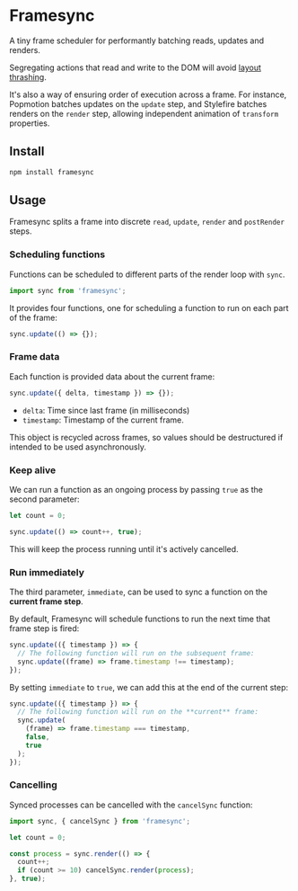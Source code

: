 # Framesync

A tiny frame scheduler for performantly batching reads, updates and renders.

Segregating actions that read and write to the DOM will avoid [layout thrashing](https://developers.google.com/web/fundamentals/performance/rendering/avoid-large-complex-layouts-and-layout-thrashing).

It's also a way of ensuring order of execution across a frame. For instance, Popmotion batches updates on the `update` step, and Stylefire batches renders on the `render` step, allowing independent animation of `transform` properties.

## Install

```bash
npm install framesync
```

## Usage

Framesync splits a frame into discrete `read`, `update`, `render` and `postRender` steps.

### Scheduling functions

Functions can be scheduled to different parts of the render loop with `sync`.

```javascript
import sync from 'framesync';
```

It provides four functions, one for scheduling a function to run on each part of the frame:

```javascript
sync.update(() => {});
```

### Frame data

Each function is provided data about the current frame:

```javascript
sync.update({ delta, timestamp }) => {});
```

- `delta`: Time since last frame (in milliseconds)
- `timestamp`: Timestamp of the current frame.

This object is recycled across frames, so values should be destructured if intended to be used asynchronously.

### Keep alive

We can run a function as an ongoing process by passing `true` as the second parameter:

```javascript
let count = 0;

sync.update(() => count++, true);
```

This will keep the process running until it's actively cancelled.

### Run immediately

The third parameter, `immediate`, can be used to sync a function on the **current frame step**.

By default, Framesync will schedule functions to run the next time that frame step is fired:

```javascript
sync.update(({ timestamp }) => {
  // The following function will run on the subsequent frame:
  sync.update((frame) => frame.timestamp !== timestamp);
});
```

By setting `immediate` to `true`, we can add this at the end of the current step:

```javascript
sync.update(({ timestamp }) => {
  // The following function will run on the **current** frame:
  sync.update(
    (frame) => frame.timestamp === timestamp,
    false,
    true
  );
});
```

### Cancelling

Synced processes can be cancelled with the `cancelSync` function:

```javascript
import sync, { cancelSync } from 'framesync';

let count = 0;

const process = sync.render(() => {
  count++;
  if (count >= 10) cancelSync.render(process);
}, true);
```